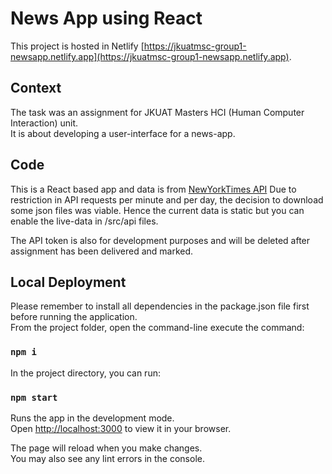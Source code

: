 # News App using React

This project is hosted in Netlify [https://jkuatmsc-group1-newsapp.netlify.app](https://jkuatmsc-group1-newsapp.netlify.app).

## Context

The task was an assignment for JKUAT Masters HCI (Human Computer Interaction) unit.\
It is about developing a user-interface for a news-app.

## Code

This is a React based app and data is from [NewYorkTimes API](https://developer.nytimes.com/apis)
Due to restriction in API requests per minute and per day, the decision to download some json files was viable.
Hence the current data is static but you can enable the live-data in /src/api files.

The API token is also for development purposes and will be deleted after assignment has been delivered and marked.

## Local Deployment

Please remember to install all dependencies in the package.json file first before running the application.\
From the project folder, open the command-line execute the command:

### `npm i`

In the project directory, you can run:

### `npm start`

Runs the app in the development mode.\
Open [http://localhost:3000](http://localhost:3000) to view it in your browser.

The page will reload when you make changes.\
You may also see any lint errors in the console.
